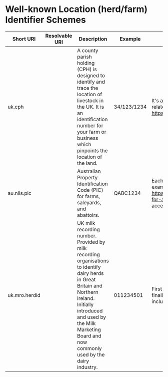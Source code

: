 # Well-known Location (herd/farm) Identifier Schemes

| Short URI | Resolvable URI | Description | Example | Code list or format specification |
| --- | --- | --- | --- | --- |
| uk.cph | | A county parish holding (CPH) is designed to identify and trace the location of livestock in the UK. It is an identification number for your farm or business which pinpoints the location of the land. | 34/123/1234 | It's a 9-digit number: the first two digits identify the county, the next three relate to the parish and the last four digits identify the holding. https://www.gov.uk/guidance/register-land-you-use-to-keep-livestock |
| au.nlis.pic | | Australian Property Identification Code (PIC) for farms, saleyards, and abattoirs. | QABC1234 | Each State issues its own PICs, and the first character indicates the state. For example, see https://www.dpi.nsw.gov.au/__data/assets/pdf_file/0006/723633/Procedures-for-assigning-property-identification-codes-and-for-managing-and-accessing-registers.pdf |
| uk.mro.herdid ||UK milk recording number. Provided by milk recording organisations to identify dairy herds in Great Britain and Northern Ireland. Initially introduced and used by the Milk Marketing Board and now commonly used by the dairy industry. | 011234501 | First two digits indicate a location within the UK, followed by 5 herd digits and finally two digits signifying split herds etc. In some circumstances slashes are included in the number. |
